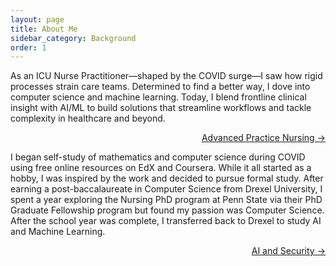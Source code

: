 ```yaml
---
layout: page
title: About Me
sidebar_category: Background
order: 1
---
```


As an ICU Nurse Practitioner—shaped by the COVID surge—I saw how rigid processes strain care teams. 
Determined to find a better way, I dove into computer science and machine learning. Today, I blend frontline clinical insight 
with AI/ML to build solutions that streamline workflows and tackle complexity in healthcare and beyond.

<a href="https://www.dmeverly.com/Pages/healthcare/" style="display: block; text-align:right;"> Advanced Practice Nursing -> </a>

I began self-study of mathematics and computer science during COVID using free online resources on EdX and Coursera.  While it all started as a hobby, I was inspired by the work and decided to pursue formal study. After earning a post-baccalaureate in Computer Science from Drexel University, I spent a year exploring the Nursing PhD program at Penn State via their PhD Graduate Fellowship program but found my passion was Computer Science.  After the school year was complete, I transferred back to Drexel to study AI and Machine Learning.

<a href="https://www.dmeverly.com/Pages/tech/" style="display: block; text-align:right;"> AI and Security -> </a>
